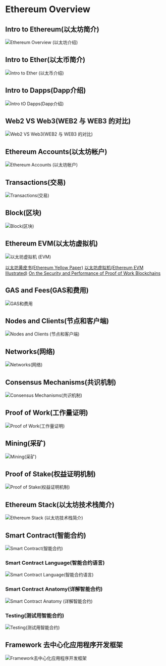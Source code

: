 # Ethereum Overview

## Intro to Ethereum(以太坊简介)

![Ethereum Overview (以太坊介绍)](Ethereum%20Overview%20(以太坊介绍).png)

## Intro to Ether(以太币简介)

![Intro to Ether (以太币介绍)](Intro%20to%20Ether%20(ETH%E7%AE%80%E4%BB%8B).png)

## Intro to Dapps(Dapp介绍)

![Intro tO Dapps(Dapp介绍)](DAPP%20%E4%BB%8B%E7%BB%8D.png)

## Web2 VS Web3(WEB2 与 WEB3 的对比)

![Web2 VS Web3(WEB2 与 WEB3 的对比)](WEB2%20与%20WEB3%20的对比.png)

## Ethereum Accounts(以太坊帐户)

![Ethereum Accounts (以太坊帐户)](Ethereum%20Accounts%20(%E4%BB%A5%E5%A4%AA%E5%9D%8A%E5%B8%90%E6%88%B7).png)

## Transactions(交易)

![Transactions(交易)](Transactions(交易).png)

## Block(区块)

![Block(区块)](Block(%E5%8C%BA%E5%9D%97).png)

## Ethereum EVM(以太坊虚拟机)

![以太坊虚拟机 (EVM)](%E4%BB%A5%E5%A4%AA%E5%9D%8A%E8%99%9A%E6%8B%9F%E6%9C%BA%20(EVM).png)

[以太坊黄皮书(Ethereum Yellow Paper)](Ethereum%20Yellow%20Paper.pdf)
[以太坊虚拟机(Ethereum EVM Illustrated)](ethereum_evm_illustrated.pdf)
[On the Security and Performance of Proof of Work Blockchains](On%20the%20Security%20and%20Performance%20of%20Proof%20of%20Work%20Blockchains.pdf)

## GAS and Fees(GAS和费用)

![GAS和费用](GAS%E5%92%8C%E8%B4%B9%E7%94%A8.png)

## Nodes and Clients(节点和客户端)

![Nodes and Clients (节点和客户端)](Nodes%20and%20Clients%20(节点和客户端).png)

## Networks(网络)

![Networks(网络)](Networks(%E7%BD%91%E7%BB%9C).png)

## Consensus Mechanisms(共识机制)

![Consensus Mechanisms(共识机制)](Consensus%20Mechanisms(%E5%85%B1%E8%AF%86%E6%9C%BA%E5%88%B6).png)

## Proof of Work(工作量证明)

![Proof of Work(工作量证明)](Proof%20of%20Work(工作量证明).png)

## Mining(采矿)

![Mining(采矿)](Mining(%E9%87%87%E7%9F%BF).png)

## Proof of Stake(权益证明机制)

![Proof of Stake(权益证明机制)](Proof%20of%20Stake%20(%E6%9D%83%E7%9B%8A%E8%AF%81%E6%98%8E%E6%9C%BA%E5%88%B6).png)

## Ethereum Stack(以太坊技术栈简介)

![Ethereum Stack (以太坊技术栈简介)](Ethereum%20Stack%20(%E4%BB%A5%E5%A4%AA%E5%9D%8A%E6%8A%80%E6%9C%AF%E6%A0%88%E7%AE%80%E4%BB%8B).png)

## Smart Contract(智能合约)

![Smart Contract(智能合约)](Smart%20Contract(%E6%99%BA%E8%83%BD%E5%90%88%E7%BA%A6).png)

### Smart Contract Language(智能合约语言)

![Smart Contract Language(智能合约语言)](Smart%20Contract%20Language%20(%E6%99%BA%E8%83%BD%E5%90%88%E7%BA%A6%E8%AF%AD%E8%A8%80).png)

### Smart Contract Anatomy(详解智能合约)

![Smart Contract Anatomy (详解智能合约)](Smart%20Contract%20Anatomy%20(详解智能合约).png)

### Testing(测试用智能合约)

![Testing(测试用智能合约)](Testing(测试用智能合约).png)

## Framework 去中心化应用程序开发框架

![Framework去中心化应用程序开发框架](Framework去中心化应用程序开发框架.png)
